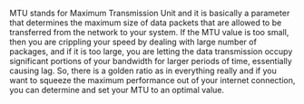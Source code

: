 MTU stands for Maximum Transmission Unit and it is basically a parameter that determines the maximum size of data packets that are allowed to be transferred from the network to your system. If the MTU value is too small, then you are crippling your speed by dealing with large number of packages, and if it is too large, you are letting the data transmission occupy significant portions of your bandwidth for larger periods of time, essentially causing lag. So, there is a golden ratio as in everything really and if you want to squeeze the maximum performance out of your internet connection, you can determine and set your MTU to an optimal value.

